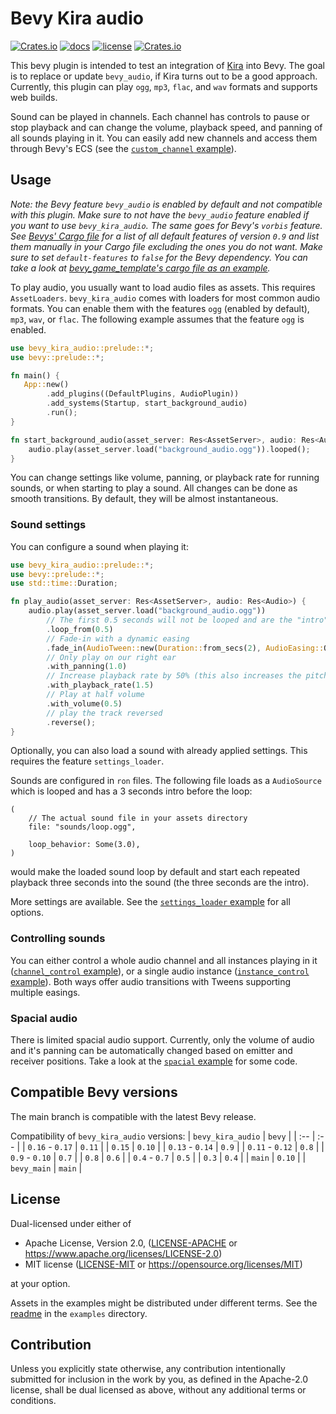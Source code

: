 # Bevy Kira audio

[![Crates.io](https://img.shields.io/crates/v/bevy_kira_audio.svg)](https://crates.io/crates/bevy_kira_audio)
[![docs](https://docs.rs/bevy_kira_audio/badge.svg)](https://docs.rs/bevy_kira_audio)
[![license](https://img.shields.io/crates/l/bevy_kira_audio)](https://github.com/NiklasEi/bevy_kira_audio#license)
[![Crates.io](https://img.shields.io/crates/d/bevy_kira_audio.svg)](https://crates.io/crates/bevy_kira_audio)

This bevy plugin is intended to test an integration of [Kira][kira] into Bevy. The goal is to replace or update `bevy_audio`, if Kira turns out to be a good approach. Currently, this plugin can play `ogg`, `mp3`, `flac`, and `wav` formats and supports web builds.

Sound can be played in channels. Each channel has controls to pause or stop playback and can change the volume, playback speed, and panning of all sounds playing in it. You can easily add new channels and access them through Bevy's ECS (see the [`custom_channel` example](examples/custom_channel.rs)).

## Usage

*Note: the Bevy feature `bevy_audio` is enabled by default and not compatible with this plugin. Make sure to not have the `bevy_audio` feature enabled if you want to use `bevy_kira_audio`. The same goes for Bevy's `vorbis` feature. See [Bevys' Cargo file](https://github.com/bevyengine/bevy/blob/v0.9.0/Cargo.toml#L27-L40) for a list of all default features of version `0.9` and list them manually in your Cargo file excluding the ones you do not want. Make sure to set `default-features` to `false` for the Bevy dependency. You can take a look at [bevy_game_template's cargo file as an example](https://github.com/NiklasEi/bevy_game_template/blob/main/Cargo.toml).*


To play audio, you usually want to load audio files as assets. This requires `AssetLoaders`. `bevy_kira_audio` comes with loaders for most common audio formats. You can enable them with the features `ogg` (enabled by default), `mp3`, `wav`, or `flac`. The following example assumes that the feature `ogg` is enabled.

```rust no_run
use bevy_kira_audio::prelude::*;
use bevy::prelude::*;

fn main() {
   App::new()
        .add_plugins((DefaultPlugins, AudioPlugin))
        .add_systems(Startup, start_background_audio)
        .run();
}

fn start_background_audio(asset_server: Res<AssetServer>, audio: Res<Audio>) {
    audio.play(asset_server.load("background_audio.ogg")).looped();
}
```

You can change settings like volume, panning, or playback rate for running sounds, or when starting to play a sound.
All changes can be done as smooth transitions. By default, they will be almost instantaneous.

### Sound settings

You can configure a sound when playing it:
```rust
use bevy_kira_audio::prelude::*;
use bevy::prelude::*;
use std::time::Duration;

fn play_audio(asset_server: Res<AssetServer>, audio: Res<Audio>) {
    audio.play(asset_server.load("background_audio.ogg"))
        // The first 0.5 seconds will not be looped and are the "intro"
        .loop_from(0.5)
        // Fade-in with a dynamic easing
        .fade_in(AudioTween::new(Duration::from_secs(2), AudioEasing::OutPowi(2)))
        // Only play on our right ear
        .with_panning(1.0)
        // Increase playback rate by 50% (this also increases the pitch)
        .with_playback_rate(1.5)
        // Play at half volume
        .with_volume(0.5)
        // play the track reversed
        .reverse();
}
```

Optionally, you can also load a sound with already applied settings. This requires the feature `settings_loader`.

Sounds are configured in `ron` files. The following file loads as a `AudioSource` which is looped and has a 3 seconds intro before the loop:
```ron
(
    // The actual sound file in your assets directory
    file: "sounds/loop.ogg",

    loop_behavior: Some(3.0),
)
```
would make the loaded sound loop by default and start each repeated playback three seconds into the sound (the three seconds are the intro).

More settings are available. See the [`settings_loader` example](examples/settings_loader.rs) for all options.

### Controlling sounds

You can either control a whole audio channel and all instances playing in it ([`channel_control` example](examples/channel_control.rs)), or a single audio instance ([`instance_control` example](examples/instance_control.rs)). Both ways offer audio transitions with Tweens supporting multiple easings.

### Spacial audio

There is limited spacial audio support. Currently, only the volume of audio and it's panning can be automatically changed based on emitter and receiver positions. Take a look at the [`spacial` example](examples/spacial.rs) for some code.

## Compatible Bevy versions

The main branch is compatible with the latest Bevy release.

Compatibility of `bevy_kira_audio` versions:
| `bevy_kira_audio` | `bevy`  |
|  :--              |  :--    |
| `0.16` - `0.17`   | `0.11`  |
| `0.15`            | `0.10`  |
| `0.13` - `0.14`   | `0.9`   |
| `0.11` - `0.12`   | `0.8`   |
| `0.9` - `0.10`    | `0.7`   |
| `0.8`             | `0.6`   |
| `0.4` - `0.7`     | `0.5`   |
| `0.3`             | `0.4`   |
| `main`            | `0.10`  |
| `bevy_main`       | `main`  |

## License

Dual-licensed under either of

* Apache License, Version 2.0, ([LICENSE-APACHE](LICENSE-APACHE) or https://www.apache.org/licenses/LICENSE-2.0)
* MIT license ([LICENSE-MIT](LICENSE-MIT) or https://opensource.org/licenses/MIT)

at your option.

Assets in the examples might be distributed under different terms. See the [readme](examples/README.md#credits) in the `examples` directory.

## Contribution

Unless you explicitly state otherwise, any contribution intentionally submitted
for inclusion in the work by you, as defined in the Apache-2.0 license, shall be dual licensed as above, without any
additional terms or conditions.



[kira]: https://github.com/tesselode/kira
